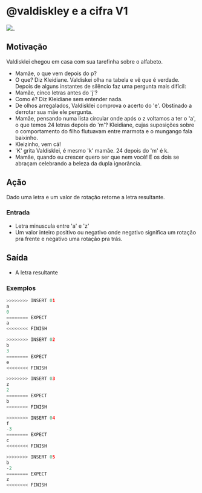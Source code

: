 # @valdiskley e a cifra V1

![_](https://raw.githubusercontent.com/qxcodefup/arcade/master/base/valdiskley/cover.jpg)

## Motivação

Valdisklei chegou em casa com sua tarefinha sobre o alfabeto.

* Mamãe, o que vem depois do p?
* O que? Diz Kleidiane. Valdiskei olha na tabela e vê que é verdade. Depois de alguns instantes de silêncio faz uma pergunta mais difícil:
* Mamãe, cinco letras antes do 'j'?
* Como é? Diz Kleidiane sem entender nada.
* De olhos arregalados, Valdisklei comprova o acerto do 'e'. Obstinado a derrotar sua mãe ele pergunta.
* Mamãe, pensando numa lista circular onde após o z voltamos a ter o 'a', o que temos 24 letras depois do 'm'? Kleidiane, cujas suposições sobre o comportamento do filho flutuavam entre marmota e o mungango fala baixinho.
* Kleizinho, vem cá!
* 'K' grita Valdisklei, é mesmo 'k' mamãe. 24 depois do 'm' é k.
* Mamãe, quando eu crescer quero ser que nem você! E os dois se abraçam celebrando a beleza da dupla ignorância.

## Ação

Dado uma letra e um valor de rotação retorne a letra resultante.

### Entrada

* Letra minuscula entre 'a' e 'z'
* Um valor inteiro positivo ou negativo onde negativo significa um rotação pra frente e negativo uma rotação pra trás.

## Saída

* A letra resultante

### Exemplos

``` py
>>>>>>>> INSERT 01
a
0
======== EXPECT
a
<<<<<<<< FINISH
```

```py
>>>>>>>> INSERT 02
b
3
======== EXPECT
e
<<<<<<<< FINISH
```

```py
>>>>>>>> INSERT 03
z
2
======== EXPECT
b
<<<<<<<< FINISH
```

```py
>>>>>>>> INSERT 04
f
-3
======== EXPECT
c
<<<<<<<< FINISH
```

```py
>>>>>>>> INSERT 05
b
-2
======== EXPECT
z
<<<<<<<< FINISH
```
